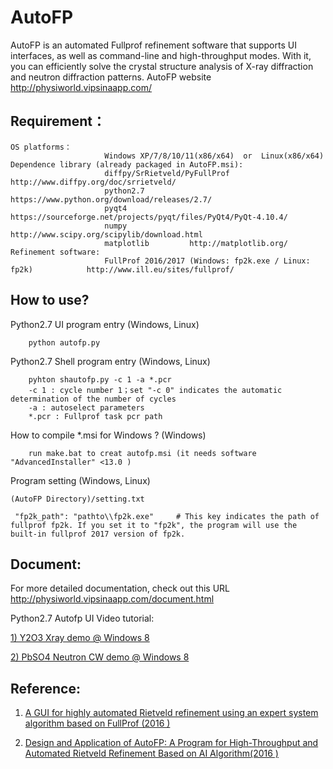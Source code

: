 # AutoFP
AutoFP is an automated Fullprof refinement software that supports UI interfaces, as well as command-line and high-throughput modes. With it, you can efficiently solve the crystal structure analysis of X-ray diffraction and neutron diffraction patterns.
AutoFP website <http://physiworld.vipsinaapp.com/>

## Requirement：
	OS platforms：
                         Windows XP/7/8/10/11(x86/x64)	or  Linux(x86/x64)
	Dependence library (already packaged in AutoFP.msi):
			 			 diffpy/SrRietveld/PyFullProf     http://www.diffpy.org/doc/srrietveld/
                         python2.7			https://www.python.org/download/releases/2.7/
                         pyqt4 	            https://sourceforge.net/projects/pyqt/files/PyQt4/PyQt-4.10.4/
                         numpy              http://www.scipy.org/scipylib/download.html
                         matplotlib         http://matplotlib.org/
	Refinement software: 
                         FullProf 2016/2017 (Windows: fp2k.exe / Linux: fp2k) 		     http://www.ill.eu/sites/fullprof/

## How to use?
Python2.7 UI program entry (Windows, Linux)

		python autofp.py

Python2.7 Shell program entry (Windows, Linux)

		pyhton shautofp.py -c 1 -a *.pcr
		-c 1 : cycle number 1；set "-c 0" indicates the automatic determination of the number of cycles
		-a : autoselect parameters
		*.pcr : Fullprof task pcr path


How to compile *.msi for Windows ? (Windows)

		run make.bat to creat autofp.msi (it needs software "AdvancedInstaller" <13.0 )

Program setting (Windows, Linux)

	(AutoFP Directory)/setting.txt

	 "fp2k_path": "pathto\\fp2k.exe"	 # This key indicates the path of fullprof fp2k. If you set it to "fp2k", the program will use the built-in fullprof 2017 version of fp2k.

## Document:
For more detailed documentation, check out this URL <http://physiworld.vipsinaapp.com/document.html>

Python2.7 Autofp UI Video tutorial: 

[1) Y2O3 Xray demo @ Windows 8](http://physiworld.vipsinaapp.com/demo.html) 

[2) PbSO4 Neutron CW demo @ Windows 8](http://physiworld.vipsinaapp.com/demo_pbso4_cw.html)

## Reference:
1. [A GUI for highly automated Rietveld refinement using an expert system algorithm based on FullProf (2016 )](http://webfile.sinacloud.net/autofp/kc5011.pdf)

2. [Design and Application of AutoFP: A Program for High-Throughput and Automated Rietveld Refinement Based on AI Algorithm(2016 )](http://webfile.sinacloud.net/autofp/autofp.pdf)